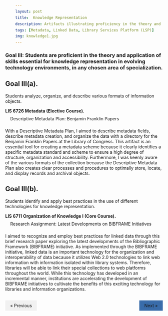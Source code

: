 ```yaml
---
layout: post
title:  Knowledge Representation
description: Artifacts illustrating proficiency in the theory and application of skills essential for knowledge representation in evolving technology environments, in any chosen area of specialization. # Add post description (optional)
tags: [Metadata, Linked Data, Library Services Platform (LSP)]
img: knowledge1.jpg
---
```

### Goal III: Students are proficient in the theory and application of skills essential for knowledge representation in evolving technology environments, in any chosen area of specialization.

## Goal III(a). 
Students analyze, organize, and describe various formats of information objects.

<p><b>LIS 6726 Metadata (Elective Course).</b><br/><a href="https://eoroyal26.github.io/assets/pdf/BIBFRAME_Initiatives_ROYAL_v4.pdf" target="blank">Descriptive Metadata Plan: Benjamin Franklin Papers</a></p>

With a Descriptive Metadata Plan, I aimed to describe metadata fields, describe metadata creation, and organize the data with a directory for the Benjamin Franklin Papers at the Library of Congress. This artifact is an essential tool for creating a metadata scheme because it clearly identifies a specific metadata standard and scheme to ensure a high degree of structure, organization and accessibility. Furthermore, I was keenly aware of the various formats of the collection because the Descriptive Metadata Plan also creates clear processes and procedures to optimally store, locate, and display records and archival objects.


## Goal III(b). 
Students identify and apply best practices in the use of different technologies for knowledge representation.

<p><b>LIS 6711 Organization of Knowledge I (Core Course).</b><br/><a href="https://eoroyal26.github.io/assets/pdf/BIBFRAME_Initiatives_ROYAL_v4.pdf" target="blank">Research Assignment: Latest Developments on BIBFRAME Initiatives</a></p>

I aimed to recognize and employ best practices for linked data through this brief research paper exploring the latest developments of the Bibliographic Framework (BIBFRAME) initiative. As implemented through the BIBFRAME initiative, linked data is an important technology for the organization and interoperability of data because it utilizes Web 2.0 technologies to link web information with information isolated within library systems. Therefore, libraries will be able to link their special collections to web platforms throughout the world. While this technology has developed in an incremental manner, institutions are accelerating the development of BIBFRAME initiatives to cultivate the benefits of this exciting technology for libraries and information organizations. 

<style>
a {
  text-decoration: none;
  display: inline-block;
  padding: 8px 16px;
}

a:hover {
  background-color: #ddd;
  color: black;
}

.previous {
  background-color: #f1f1f1;
  color: black;
}

.next {
  background-color: #396CAA;
  color: white;
}

.round {
  border-radius: 50%;
}
</style>
<body>

<div style="display: flex; justify-content: space-between;">
  <p style="background-color: papayawhip;"><a href="" class="previous">&laquo; Previous</a></p>
  <p style="background-color: palegoldenrod;"><a href="" class="next">Next &raquo;</a></p>
</div>
   
</body>


<!--Check out the [Jekyll docs][jekyll-docs] for more info on how to get the most out of Jekyll. File all bugs/feature requests at [Jekyll’s GitHub repo][jekyll-gh]. If you have questions, you can ask them on [Jekyll Talk][jekyll-talk].-->

[jekyll-docs]: https://jekyllrb.com/docs/home
[jekyll-gh]:   https://github.com/jekyll/jekyll
[jekyll-talk]: https://talk.jekyllrb.com/
